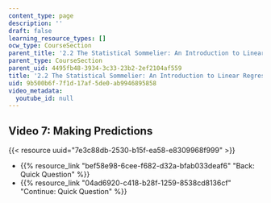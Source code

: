 ```yaml
---
content_type: page
description: ''
draft: false
learning_resource_types: []
ocw_type: CourseSection
parent_title: '2.2 The Statistical Sommelier: An Introduction to Linear Regression'
parent_type: CourseSection
parent_uid: 4495fb48-3934-3c33-23b2-2ef2104af559
title: '2.2 The Statistical Sommelier: An Introduction to Linear Regression'
uid: 9b500b6f-7f1d-17af-5de0-ab9946895858
video_metadata:
  youtube_id: null
---
```

## Video 7: Making Predictions

{{< resource uuid="7e3c88db-2530-b15f-ea58-e8309968f999" >}}

- {{% resource_link "bef58e98-6cee-f682-d32a-bfab033deaf6" "Back: Quick Question" %}}
- {{% resource_link "04ad6920-c418-b28f-1259-8538cd8136cf" "Continue: Quick Question" %}}